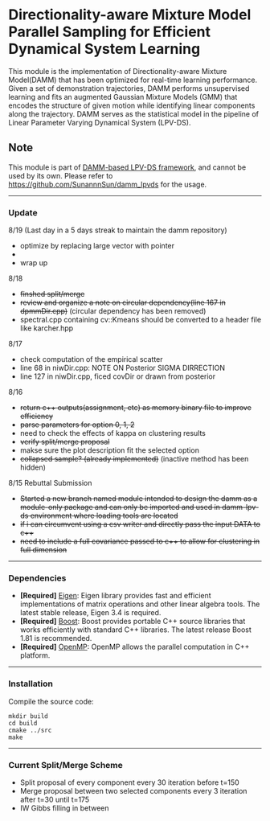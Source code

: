 # Directionality-aware Mixture Model Parallel Sampling for Efficient Dynamical System Learning

This module is the implementation of Directionality-aware Mixture Model(DAMM) that has been optimized for real-time learning performance. Given a set of demonstration trajectories, DAMM performs unsupervised learning and fits an augmented Gaussian Mixture Models (GMM) that encodes the structure of given motion while identifying linear components along the trajectory. DAMM serves as the statistical model in the pipeline of Linear Parameter Varying Dynamical System (LPV-DS).

## Note
This module is part of [DAMM-based LPV-DS framework](https://github.com/SunannnSun/damm_lpvds), and cannot be used by its own. Please refer to https://github.com/SunannnSun/damm_lpvds for the usage.

--- 

### Update
8/19 (Last day in a 5 days streak to maintain the damm repository)
- optimize by replacing large vector with pointer
- 
- wrap up

8/18
- ~~finshed split/merge~~
- ~~review and organize a note on circular dependency(line 167 in dpmmDir.cpp)~~ (circular dependency has been removed)
- spectral.cpp containing cv::Kmeans should be converted to a header file like karcher.hpp


8/17
- check computation of the empirical scatter
- line 68 in niwDir.cpp: NOTE ON Posterior SIGMA DIRRECTION
- line 127 in niwDir.cpp, ficed covDir or drawn from posterior


8/16
- ~~return c++ outputs(assignment, etc) as memory binary file to improve efficiency~~
- ~~parse parameters for option 0, 1, 2~~
- need to check the effects of kappa on clustering results
- ~~verify split/merge proposal~~
- makse sure the plot description fit the selected option
- ~~collapsed sample? (already implemented)~~ (inactive method has been hidden)

8/15 Rebuttal Submission
- ~~Started a new branch named module intended to design the damm as a module-only package and can only be imported and used in damm-lpv-ds environment where loading tools are located~~
- ~~if i can circumvent using a csv writer and directly pass the input DATA to c++~~
- ~~need to include a full covariance passed to c++ to allow for clustering in full dimension~~


---

### Dependencies
- **[Required]** [Eigen](https://eigen.tuxfamily.org/index.php?title=Main_Page): Eigen library provides fast and efficient implementations of matrix operations and other linear algebra tools. The latest stable release, Eigen 3.4 is required.
- **[Required]** [Boost](https://www.boost.org/): Boost provides portable C++ source libraries that works efficiently with standard C++ libraries. The latest release Boost 1.81 is recommended.
- **[Required]** [OpenMP](https://www.openmp.org/): OpenMP allows the parallel computation in C++ platform.

---

### Installation
Compile the source code:

```
mkdir build
cd build
cmake ../src
make
```
---

### Current Split/Merge Scheme
- Split proposal of every component every 30 iteration before t=150
- Merge proposal between two selected components every 3 iteration after t=30 until t=175
- IW Gibbs filling in between